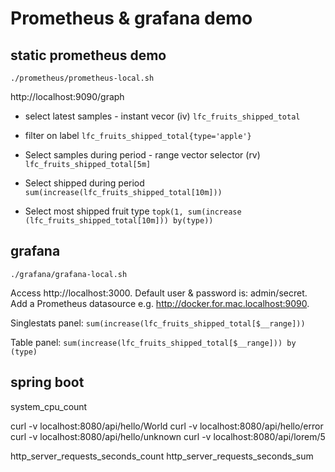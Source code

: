 # Prometheus & grafana demo

## static prometheus demo

`./prometheus/prometheus-local.sh`

http://localhost:9090/graph

- select latest samples - instant vecor (iv)
`lfc_fruits_shipped_total`

- filter on label
`lfc_fruits_shipped_total{type='apple'}`

- Select samples during period - range vector selector (rv)
`lfc_fruits_shipped_total[5m]`

- Select shipped during period
`sum(increase(lfc_fruits_shipped_total[10m]))`

- Select most shipped fruit type
`topk(1, sum(increase (lfc_fruits_shipped_total[10m])) by(type))`


## grafana
`./grafana/grafana-local.sh`


Access http://localhost:3000. Default user & password is: admin/secret. Add a Prometheus datasource e.g. http://docker.for.mac.localhost:9090.

Singlestats panel:
`sum(increase(lfc_fruits_shipped_total[$__range]))`

Table panel:
`sum(increase(lfc_fruits_shipped_total[$__range])) by (type)`

## spring boot

system_cpu_count

curl -v localhost:8080/api/hello/World
curl -v localhost:8080/api/hello/error
curl -v localhost:8080/api/hello/unknown
curl -v localhost:8080/api/lorem/5

http_server_requests_seconds_count
http_server_requests_seconds_sum
